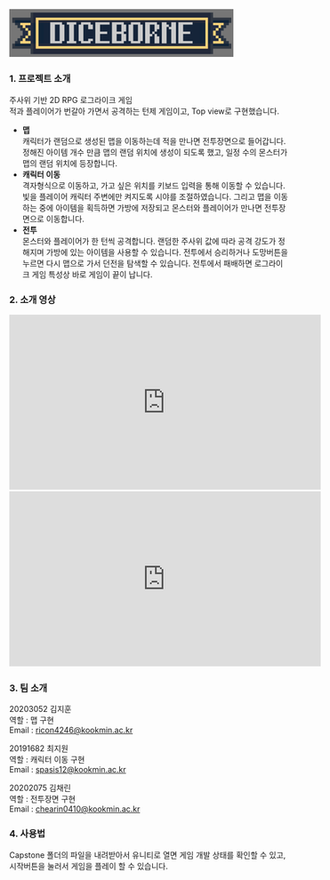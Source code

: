 <img src = './images/logo.png' width="80%" height="40%">

### 1. 프로젝트 소개
주사위 기반 2D RPG 로그라이크 게임   
적과 플레이어가 번갈아 가면서 공격하는 턴제 게임이고, Top view로 구현했습니다.

* **맵**   
캐릭터가 랜덤으로 생성된 맵을 이동하는데 적을 만나면 전투장면으로 들어갑니다. 정해진 아이템 개수 만큼 맵의 랜덤 위치에 생성이 되도록 했고, 일정 수의 몬스터가 맵의 랜덤 위치에 등장합니다.   
* **캐릭터 이동**   
격자형식으로 이동하고, 가고 싶은 위치를 키보드 입력을 통해 이동할 수 있습니다. 빛을 플레이어 캐릭터 주변에만 켜지도록 시야를 조절하였습니다. 그리고 맵을 이동하는 중에 아이템을 획득하면 가방에 저장되고 몬스터와 플레이어가 만나면 전투장면으로 이동합니다.   
* **전투**   
몬스터와 플레이어가 한 턴씩 공격합니다. 랜덤한 주사위 값에 따라 공격 강도가 정해지며 가방에 있는 아이템을 사용할 수 있습니다. 전투에서 승리하거나 도망버튼을 누르면 다시 맵으로 가서 던전을 탐색할 수 있습니다. 전투에서 패배하면 로그라이크 게임 특성상 바로 게임이 끝이 납니다.   

### 2. 소개 영상
<iframe width="560" height="315" src="https://www.youtube.com/embed/V9eildmhIRQ" title="YouTube video player" frameborder="0" allow="accelerometer; autoplay; clipboard-write; encrypted-media; gyroscope; picture-in-picture; web-share" allowfullscreen></iframe>   
<iframe width="560" height="315" src="https://www.youtube.com/embed/q2Ls2-C5apU" title="YouTube video player" frameborder="0" allow="accelerometer; autoplay; clipboard-write; encrypted-media; gyroscope; picture-in-picture; web-share" allowfullscreen></iframe>   

### 3. 팀 소개
20203052 김지훈   
역할 : 맵 구현  
Email : ricon4246@kookmin.ac.kr   

20191682 최지원   
역할 : 캐릭터 이동 구현   
Email : spasis12@kookmin.ac.kr   

20202075 김채린   
역할 : 전투장면 구현   
Email : chearin0410@kookmin.ac.kr   

### 4. 사용법
Capstone 폴더의 파일을 내려받아서 유니티로 열면 게임 개발 상태를 확인할 수 있고, 시작버튼을 눌러서 게임을 플레이 할 수 있습니다.


